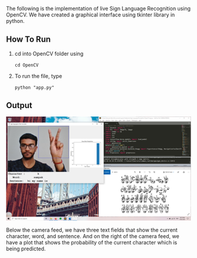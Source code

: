 The following is the implementation of live Sign Language Recognition using OpenCV. We have created a graphical interface using tkinter library in python.

## How To Run
1. cd into OpenCV folder using
	```
	cd OpenCV
	```
2. To run the file, type
	```
	python "app.py"
	```

## Output
<img src = '../Results/OpenCV_Output.png'>

Below the camera feed, we have three text fields that show the current character, word, and sentence. And on the right of the camera feed, we have a plot that shows the probability of the current character which is being predicted.